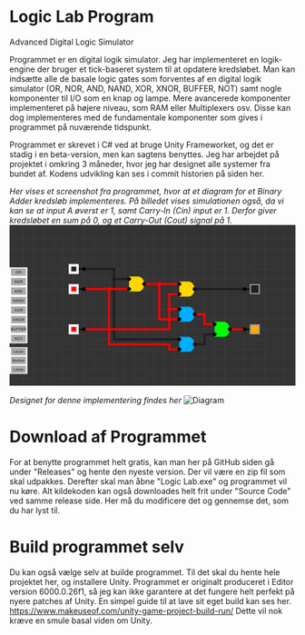 # Logic Lab Program
 Advanced Digital Logic Simulator

Programmet er en digital logik simulator. Jeg har implementeret en logik-engine der bruger et tick-baseret system til at opdatere kredsløbet. Man kan indsætte alle de basale logic gates som forventes af en digital logik simulator (OR, NOR, AND, NAND, XOR, XNOR, BUFFER, NOT) samt nogle komponenter til I/O som en knap og lampe. Mere avancerede komponenter implementeret på højere niveau, som RAM eller Multiplexers osv. Disse kan dog implementeres med de fundamentale komponenter som gives i programmet på nuværende tidspunkt.

Programmet er skrevet i C# ved at bruge Unity Frameworket, og det er stadig i en beta-version, men kan sagtens benyttes. 
Jeg har arbejdet på projektet i omkring 3 måneder, hvor jeg har designet alle systemer fra bundet af. Kodens udvikling kan ses i commit historien på siden her.


*Her vises et screenshot fra programmet, hvor at et diagram for et Binary Adder kredsløb implementeres.*
*På billedet vises simulationen også, da vi kan se at input A øverst er 1, samt Carry-In (Cin) input er 1. Derfor giver kredsløbet en sum på 0, og et Carry-Out (Cout) signal på 1.*
![Game Screenshot](screenshot.png)

*Designet for denne implementering findes her*
![Diagram](https://d2vlcm61l7u1fs.cloudfront.net/media/a70/a70073ab-1513-4192-9f5a-655e3c222777/phppSgMio.png)


# Download af Programmet
For at benytte programmet helt gratis, kan man her på GitHub siden gå under "Releases" og hente den nyeste version. Der vil være en zip fil som skal udpakkes.
Derefter skal man åbne "Logic Lab.exe" og programmet vil nu køre.
Alt kildekoden kan også downloades helt frit under "Source Code" ved samme release side. Her må du modificere det og gennemse det, som du har lyst til.

# Build programmet selv
Du kan også vælge selv at builde programmet. Til det skal du hente hele projektet her, og installere Unity. Programmet er originalt produceret i Editor version 6000.0.26f1, 
så jeg kan ikke garantere at det fungere helt perfekt på nyere patches af Unity. En simpel guide til at lave sit eget build kan ses her. https://www.makeuseof.com/unity-game-project-build-run/
Dette vil nok kræve en smule basal viden om Unity.
